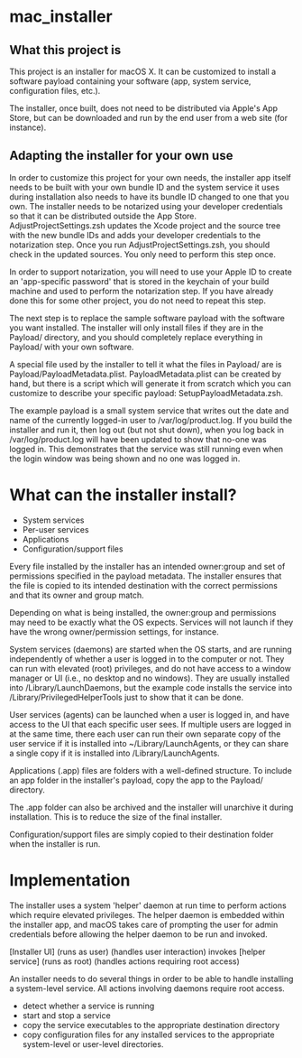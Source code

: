 # mac_installer

What this project is
--------------------

This project is an installer for macOS X. It can be customized to install a software
payload containing your software (app, system service, configuration files, etc.).

The installer, once built, does not need to be distributed via Apple's App Store, but
can be downloaded and run by the end user from a web site (for instance).

Adapting the installer for your own use
---------------------------------------

In order to customize this project for your own needs, the installer app itself needs to
be built with your own bundle ID and the system service it uses during installation also
needs to have its bundle ID changed to one that you own. 
The installer needs to be notarized using your developer credentials so that it can
be distributed outside the App Store.
AdjustProjectSettings.zsh updates the Xcode project and the source tree with the new
bundle IDs and adds your developer credentials to the notarization step.
Once you run AdjustProjectSettings.zsh, you should check in the updated sources.
You only need to perform this step once.

In order to support notarization, you will need to use your Apple ID to create an 'app-specific
password' that is stored in the keychain of your build machine and used to perform the notarization
step. If you have already done this for some other project, you do not need to repeat this step.

The next step is to replace the sample software payload with the software you want installed.
The installer will only install files if they are in the Payload/ directory, and you should completely replace
everything in Payload/ with your own software.

A special file used by the installer to tell it what the files in Payload/ are is Payload/PayloadMetadata.plist.
PayloadMetadata.plist can be created by hand, but there is a script which will generate it from scratch which you
can customize to describe your specific payload: SetupPayloadMetadata.zsh.

The example payload is a small system service that writes out the date and name of the
currently logged-in user to /var/log/product.log.
If you build the installer and run it, then log out (but not shut down), when you log back in
/var/log/product.log will have been updated to show that no-one was logged in. This
demonstrates that the service was still running even when the login window was being shown
and no one was logged in.

# What can the installer install?

- System services
- Per-user services
- Applications
- Configuration/support files

Every file installed by the installer has an intended owner:group and set of permissions specified
in the payload metadata. The installer ensures that the file is copied to its intended
destination with the correct permissions and that its owner and group match.

Depending on what is being installed, the owner:group and permissions may need to be exactly what the
OS expects. Services will not launch if they have the wrong owner/permission settings, for instance.
 
System services (daemons) are started when the OS starts, and are running independently of
whether a user is logged in to the computer or not. They can run with elevated (root)
privileges, and do not have access to a window manager or UI (i.e., no desktop and no
windows). They are usually installed into /Library/LaunchDaemons, but the example code
installs the service into /Library/PrivilegedHelperTools just to show that it can be done.

User services (agents) can be launched when a user is logged in, and have access to the
UI that each specific user sees. If multiple users are logged in at the same time,
there each user can run their own separate copy of the user service if it is installed
into ~/Library/LaunchAgents, or they can share a single copy if it is installed into
/Library/LaunchAgents.

Applications (.app) files are folders with a well-defined structure. To include an app
folder in the installer's payload, copy the app to the Payload/ directory.

The .app folder can also be archived and the installer will unarchive it during installation.
This is to reduce the size of the final installer.

Configuration/support files are simply copied to their destination folder when the installer is run.

# Implementation


The installer uses a system 'helper' daemon at run time to perform actions which
require elevated privileges. The helper daemon is embedded within the installer app,
and macOS takes care of prompting the user for admin credentials before allowing the
helper daemon to be run and invoked.

[Installer UI] (runs as user)
(handles user interaction)
invokes
[helper service] (runs as root)
(handles actions requiring root access)
  
An installer needs to do several things in order to be able to handle installing
a system-level service. All actions involving daemons require root access.
- detect whether a service is running
- start and stop a service
- copy the service executables to the appropriate destination directory
- copy configuration files for any installed services to the
appropriate system-level or user-level directories.

